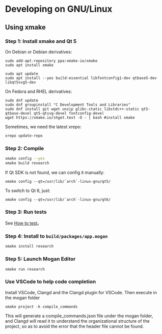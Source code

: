 # Developing on GNU/Linux
## Using xmake
### Step 1: Install xmake and Qt 5
On Debian or Debian derivatives:
```
sudo add-apt-repository ppa:xmake-io/xmake
sudo apt install xmake

sudo apt update
sudo apt install --yes build-essential libfontconfig1-dev qtbase5-dev libqt5svg5-dev
```

On Fedora and RHEL derivatives:
```
sudo dnf update
sudo dnf groupinstall "C Development Tools and Libraries"
sudo dnf install git wget unzip glibc-static libstdc++-static qt5-qtbase-devel qt5-qtsvg-devel fontconfig-devel
wget https://xmake.io/shget.text -O - | bash #install xmake
```

Sometimes, we need the latest xrepo:
``` bash
xrepo update-repo
```

### Step 2: Compile
``` bash
xmake config --yes
xmake build research
```

If Qt SDK is not found, we can config it manually:
```
xmake config --qt=/usr/lib/`arch`-linux-gnu/qt5/
```
To switch to Qt 6, just:
```
xmake config --qt=/usr/lib/`arch`-linux-gnu/qt6/
```

### Step 3: Run tests
See [How to test](Test.md)。

### Step 4: Install to `build/packages/app.mogan`
``` bash
xmake install research
```

### Step 5: Launch Mogan Editor
``` bash
xmake run research
```

### Use VSCode to help code completion
Install VSCode, Clangd and the Clangd plugin for VSCode.
Then execute in the mogan folder
````
xmake project -k compile_commands
````
This will generate a compile_commands.json file under the mogan folder, and Clangd will read it to understand the organizational structure of the project, so as to avoid the error that the header file cannot be found.

